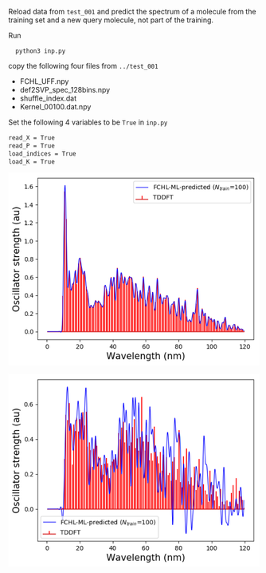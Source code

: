 Reload data from `test_001` and predict the spectrum of a molecule from the training set and a new query molecule, not part of the training.

Run

```
  python3 inp.py
```

copy the following four files from `../test_001`

* FCHL_UFF.npy
* def2SVP_spec_128bins.npy
* shuffle_index.dat
* Kernel_00100.dat.npy

Set the following 4 variables to be `True` in `inp.py`

```
read_X = True
read_P = True
load_indices = True
load_K = True
```

![image](trainingmolecule_spectrum_ML_TDDFT.png)

![image](newmolecule_spectrum_ML_TDDFT.png)

